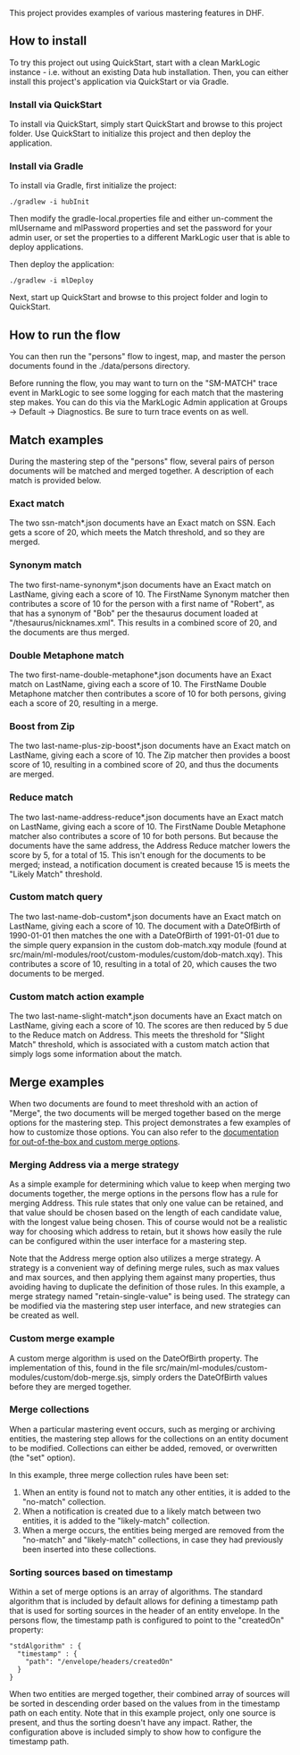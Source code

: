 This project provides examples of various mastering features in DHF. 

## How to install

To try this project out using QuickStart, start with a clean MarkLogic instance - i.e. without an existing Data hub installation.
Then, you can either install this project's application via QuickStart or via Gradle.

### Install via QuickStart

To install via QuickStart, simply start QuickStart and browse to this project folder. Use QuickStart to initialize
this project and then deploy the application.

### Install via Gradle

To install via Gradle, first initialize the project:

    ./gradlew -i hubInit
    
Then modify the gradle-local.properties file and either un-comment the mlUsername and mlPassword properties and set the
password for your admin user, or set the properties to a different MarkLogic user that is able to deploy applications. 

Then deploy the application:

    ./gradlew -i mlDeploy

Next, start up QuickStart and browse to this project folder and login to QuickStart. 

## How to run the flow

You can then run the "persons" flow to ingest, map, and master the person documents found in the ./data/persons directory.  

Before running the flow, you may want to turn on the "SM-MATCH" trace event in MarkLogic to see some logging for each 
match that the mastering step makes. You can do this via the MarkLogic Admin application at Groups -> Default -> Diagnostics. 
Be sure to turn trace events on as well.

## Match examples

During the mastering step of the "persons" flow, several pairs of person documents will be matched and merged together. 
A description of each match is provided below. 

### Exact match

The two ssn-match*.json documents have an Exact match on SSN. Each gets a score of 20, which 
meets the Match threshold, and so they are merged.

### Synonym match

The two first-name-synonym*.json documents have an Exact match on LastName, giving each a score of 10. 
The FirstName Synonym matcher then contributes a score of 10 for the person with a first name of "Robert", 
as that has a synonym of "Bob" per the thesaurus document loaded at "/thesaurus/nicknames.xml". This results
in a combined score of 20, and the documents are thus merged. 

### Double Metaphone match

The two first-name-double-metaphone*.json documents have an Exact match on LastName, giving each a score of 10. 
The FirstName Double Metaphone matcher then contributes a score of 10 for both persons, giving each a score of 20, 
resulting in a merge.

### Boost from Zip

The two last-name-plus-zip-boost*.json documents have an Exact match on LastName, giving each a score 
of 10. The Zip matcher then provides a boost score of 10, resulting in a combined score of 20, and thus
the documents are merged.

### Reduce match

The two last-name-address-reduce*.json documents have an Exact match on LastName, giving each a score of 10. 
The FirstName Double Metaphone matcher also contributes a score of 10 for both persons. But because the documents have
the same address, the Address Reduce matcher lowers the score by 5, for a total of 15. This isn't enough for the
documents to be merged; instead, a notification document is created because 15 is meets the "Likely Match" threshold.

### Custom match query

The two last-name-dob-custom*.json documents have an Exact match on LastName, giving each a score of 10. The document
with a DateOfBirth of 1990-01-01 then matches the one with a DateOfBirth of 1991-01-01 due to the simple query expansion 
in the custom dob-match.xqy module (found at src/main/ml-modules/root/custom-modules/custom/dob-match.xqy). This 
contributes a score of 10, resulting in a total of 20, which causes the two documents to be merged.  

### Custom match action example

The two last-name-slight-match*.json documents have an Exact match on LastName, giving each a score of 10. The scores 
are then reduced by 5 due to the Reduce match on Address. This meets the threshold for "Slight Match" threshold, which
is associated with a custom match action that simply logs some information about the match.

## Merge examples

When two documents are found to meet threshold with an action of "Merge", the two documents will be merged together based
on the merge options for the mastering step. This project demonstrates a few examples of how to customize those options. 
You can also refer to the [documentation for out-of-the-box and custom merge options](https://marklogic-community.github.io/smart-mastering-core/docs/merge-algorithms/). 

### Merging Address via a merge strategy

As a simple example for determining which value to keep when merging two documents together, the merge options in the 
persons flow has a rule for merging Address. This rule states that only one value can be retained, and that value should
be chosen based on the length of each candidate value, with the longest value being chosen. This of course would not be
a realistic way for choosing which address to retain, but it shows how easily the rule can be configured within the 
user interface for a mastering step.

Note that the Address merge option also utilizes a merge strategy. A strategy is a convenient way of defining merge rules, 
such as max values and max sources, and then applying them against many properties, thus avoiding having to duplicate the
definition of those rules. In this example, a merge strategy named "retain-single-value" is being used. The strategy can
be modified via the mastering step user interface, and new strategies can be created as well.

### Custom merge example

A custom merge algorithm is used on the DateOfBirth property. The implementation of this, found in the file 
src/main/ml-modules/custom-modules/custom/dob-merge.sjs, simply orders the DateOfBirth values before they are merged
together. 

### Merge collections

When a particular mastering event occurs, such as merging or archiving entities, the mastering step allows for the 
collections on an entity document to be modified. Collections can either be added, removed, or overwritten (the "set" option). 

In this example, three merge collection rules have been set:

1. When an entity is found not to match any other entities, it is added to the "no-match" collection.
1. When a notification is created due to a likely match between two entities, it is added to the "likely-match" collection.
1. When a merge occurs, the entities being merged are removed from the "no-match" and "likely-match" collections, in 
case they had previously been inserted into these collections. 

### Sorting sources based on timestamp

Within a set of merge options is an array of algorithms. The standard algorithm that is included by default allows for
defining a timestamp path that is used for sorting sources in the header of an entity envelope. In the persons flow, the
timestamp path is configured to point to the "createdOn" property:

```
"stdAlgorithm" : {
  "timestamp" : {
    "path": "/envelope/headers/createdOn"
  }
}
```

When two entities are merged together, their combined array of sources will be sorted in descending order based on the
values from in the timestamp path on each entity. Note that in this example project, only one source is present, and thus the 
sorting doesn't have any impact. Rather, the configuration above is included simply to show how to configure the timestamp
path. 



